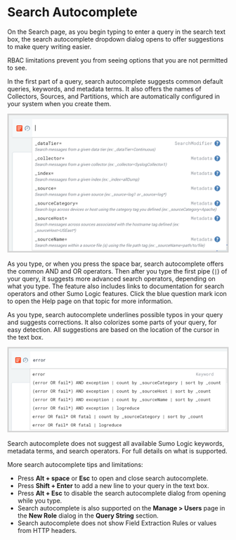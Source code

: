 # Search Autocomplete
On the Search page, as you begin typing to enter a query in the search text box, the search autocomplete dropdown dialog opens to offer suggestions to make query writing easier.

RBAC limitations prevent you from seeing options that you are not permitted to see. 

In the first part of a query, search autocomplete suggests common default queries, keywords, and metadata terms. It also offers the names of Collectors, Sources, and Partitions, which are automatically configured in your system when you create them.

<img src = "https://github.com/aniket0609/Sumo_Logic_basic/blob/master/images/autocomplete%20search.png?raw=true">

As you type, or when you press the space bar, search autocomplete offers the common AND and OR operators. Then after you type the first pipe (`|`) of your query, it suggests more advanced search operators, depending on what you type. The feature also includes links to documentation for search operators and other Sumo Logic features. Click the blue question mark icon to open the Help page on that topic for more information.

As you type, search autocomplete underlines possible typos in your query and suggests corrections. It also colorizes some parts of your query, for easy detection. All suggestions are based on the location of the cursor in the text box.

<img src = "https://github.com/aniket0609/Sumo_Logic_basic/blob/master/images/autocomplete%20keyword.png?raw=true">

Search autocomplete does not suggest all available Sumo Logic keywords, metadata terms, and search operators. For full details on what is supported.

More search autocomplete tips and limitations:

  - Press **Alt + space** or **Esc** to open and close search autocomplete.
  - Press **Shift + Enter** to add a new line to your query in the text box.
  - Press **Alt + Esc** to disable the search autocomplete dialog from opening while you type.
  - Search autocomplete is also supported on the **Manage > Users** page in the **New Role** dialog in the **Query String** section.
  - Search autocomplete does not show Field Extraction Rules or values from HTTP headers. 
